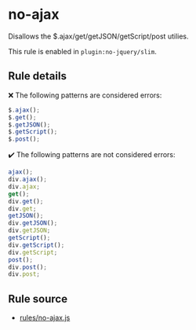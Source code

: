 # no-ajax

Disallows the $.ajax/get/getJSON/getScript/post utilies.

This rule is enabled in `plugin:no-jquery/slim`.

## Rule details

❌ The following patterns are considered errors:
```js
$.ajax();
$.get();
$.getJSON();
$.getScript();
$.post();
```

✔️ The following patterns are not considered errors:
```js
ajax();
div.ajax();
div.ajax;
get();
div.get();
div.get;
getJSON();
div.getJSON();
div.getJSON;
getScript();
div.getScript();
div.getScript;
post();
div.post();
div.post;
```
## Rule source

* [rules/no-ajax.js](../rules/no-ajax.js)
